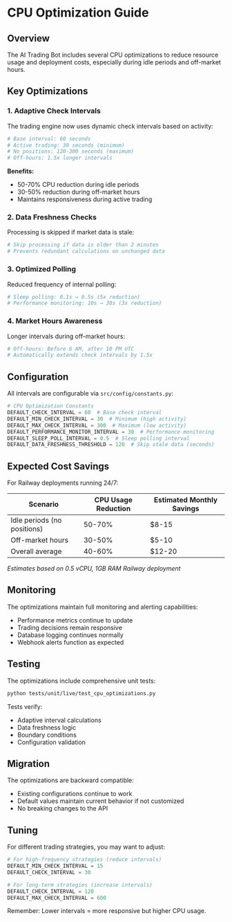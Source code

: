 # CPU Optimization Guide

## Overview

The AI Trading Bot includes several CPU optimizations to reduce resource usage and deployment costs, especially during idle periods and off-market hours.

## Key Optimizations

### 1. Adaptive Check Intervals

The trading engine now uses dynamic check intervals based on activity:

```python
# Base interval: 60 seconds
# Active trading: 30 seconds (minimum)
# No positions: 120-300 seconds (maximum)
# Off-hours: 1.5x longer intervals
```

**Benefits:**
- 50-70% CPU reduction during idle periods
- 30-50% reduction during off-market hours
- Maintains responsiveness during active trading

### 2. Data Freshness Checks

Processing is skipped if market data is stale:

```python
# Skip processing if data is older than 2 minutes
# Prevents redundant calculations on unchanged data
```

### 3. Optimized Polling

Reduced frequency of internal polling:

```python
# Sleep polling: 0.1s → 0.5s (5x reduction)
# Performance monitoring: 10s → 30s (3x reduction)
```

### 4. Market Hours Awareness

Longer intervals during off-market hours:

```python
# Off-hours: Before 6 AM, after 10 PM UTC
# Automatically extends check intervals by 1.5x
```

## Configuration

All intervals are configurable via `src/config/constants.py`:

```python
# CPU Optimization Constants
DEFAULT_CHECK_INTERVAL = 60  # Base check interval
DEFAULT_MIN_CHECK_INTERVAL = 30  # Minimum (high activity)
DEFAULT_MAX_CHECK_INTERVAL = 300  # Maximum (low activity)
DEFAULT_PERFORMANCE_MONITOR_INTERVAL = 30  # Performance monitoring
DEFAULT_SLEEP_POLL_INTERVAL = 0.5  # Sleep polling interval
DEFAULT_DATA_FRESHNESS_THRESHOLD = 120  # Skip stale data (seconds)
```

## Expected Cost Savings

For Railway deployments running 24/7:

| Scenario | CPU Usage Reduction | Estimated Monthly Savings |
|----------|-------------------|--------------------------|
| Idle periods (no positions) | 50-70% | $8-15 |
| Off-market hours | 30-50% | $5-10 |
| Overall average | 40-60% | $12-20 |

*Estimates based on 0.5 vCPU, 1GB RAM Railway deployment*

## Monitoring

The optimizations maintain full monitoring and alerting capabilities:

- Performance metrics continue to update
- Trading decisions remain responsive
- Database logging continues normally
- Webhook alerts function as expected

## Testing

The optimizations include comprehensive unit tests:

```bash
python tests/unit/live/test_cpu_optimizations.py
```

Tests verify:
- Adaptive interval calculations
- Data freshness logic
- Boundary conditions
- Configuration validation

## Migration

The optimizations are backward compatible:

- Existing configurations continue to work
- Default values maintain current behavior if not customized
- No breaking changes to the API

## Tuning

For different trading strategies, you may want to adjust:

```python
# For high-frequency strategies (reduce intervals)
DEFAULT_MIN_CHECK_INTERVAL = 15
DEFAULT_CHECK_INTERVAL = 30

# For long-term strategies (increase intervals)
DEFAULT_CHECK_INTERVAL = 120
DEFAULT_MAX_CHECK_INTERVAL = 600
```

Remember: Lower intervals = more responsive but higher CPU usage.